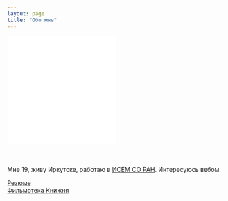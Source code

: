```yaml
---
layout: page
title: "Обо мне"
---
```

<div>
 <iframe class="grafotar" src="/about/includeava.htm" width="250" height="250" scrolling="no" frameborder="0" ></iframe>
</div>
<div >
      <p style="padding-top: 2.5em">Мне 19, живу Иркутске, работаю в <a href="http://sei.irk.ru/">ИСЕМ СО РАН</a>. Интересуюсь вебом.<BR>  </p>
	  <a href="http://naydenov.tk/cv">Резюме </a><BR>
      <a href="http://naydenov.tk/filmoteka">Фильмотека </a>			
      <a href="http://naydenov.tk/books">Книжня </a>			
</div>
<div class="dot"></div>